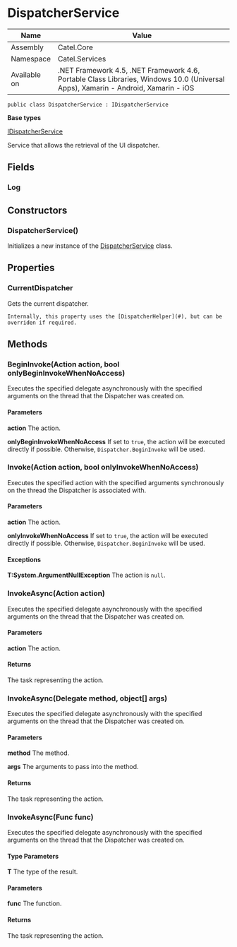 

# DispatcherService

Name|Value
---|---
Assembly|Catel.Core
Namespace|Catel.Services
Available on|.NET Framework 4.5, .NET Framework 4.6, Portable Class Libraries, Windows 10.0 (Universal Apps), Xamarin - Android, Xamarin - iOS

```
public class DispatcherService : IDispatcherService
```

**Base types**

[IDispatcherService](/Catel.Core\Catel\Services\IDispatcherService.md)


Service that allows the retrieval of the UI dispatcher.



## Fields

### Log

## Constructors

### DispatcherService()

Initializes a new instance of the [DispatcherService](#) class.



## Properties

### CurrentDispatcher

Gets the current dispatcher.
    


    Internally, this property uses the [DispatcherHelper](#), but can be overriden if required.



## Methods

### BeginInvoke(Action action, bool onlyBeginInvokeWhenNoAccess)

Executes the specified delegate asynchronously with the specified arguments on the thread that the Dispatcher was created on.

#### Parameters

**action**
The action.

**onlyBeginInvokeWhenNoAccess**
If set to ```true```, the action will be executed directly if possible. Otherwise, 
    ```Dispatcher.BeginInvoke``` will be used.



### Invoke(Action action, bool onlyInvokeWhenNoAccess)

Executes the specified action with the specified arguments synchronously on the thread the Dispatcher is associated with.

#### Parameters

**action**
The action.

**onlyInvokeWhenNoAccess**
If set to ```true```, the action will be executed directly if possible. Otherwise, 
    ```Dispatcher.BeginInvoke``` will be used.

#### Exceptions

**T:System.ArgumentNullException**
The action is ```null```.



### InvokeAsync(Action action)

Executes the specified delegate asynchronously with the specified arguments on the thread that the Dispatcher was created on.

#### Parameters

**action**
The action.

#### Returns

The task representing the action.



### InvokeAsync(Delegate method, object[] args)

Executes the specified delegate asynchronously with the specified arguments on the thread that the Dispatcher was created on.

#### Parameters

**method**
The method.

**args**
The arguments to pass into the method.

#### Returns

The task representing the action.



### InvokeAsync<T>(Func<T> func)

Executes the specified delegate asynchronously with the specified arguments on the thread that the Dispatcher was created on.

#### Type Parameters

**T**
The type of the result.

#### Parameters

**func**
The function.

#### Returns

The task representing the action.



